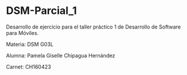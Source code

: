 # DSM-Parcial_1

Desarrollo de ejercicio para el taller práctico 1 de Desarrollo de Software para Móviles.

Materia: DSM G03L

Alumna: Pamela Giselle Chipagua Hernández

Carnet: CH160423
